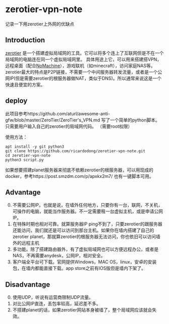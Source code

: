 # zerotier-vpn-note
记录一下用zerotier上外网的优缺点

## Introduction
[zerotier](https://www.zerotier.com/) 是一个搭建虚拟局域网的工具。它可以将多个连上了互联网但是不在一个局域网的电脑连在同一个虚拟局域网里。
具体用途上它，可以用来搭建搭VPN，远程桌面（配合[NoMachine](https://www.nomachine.com/)），游戏联机（如minecraft），访问家庭NAS等。zerotier最大的特点是P2P链接，不需要一个中间服务器转发流量，或者是一个公网IP(但是需要zerotier的根服务器做NAT，类似于DNS)。所以通常来说这是一个快速且便宜的方案。

## deploy
此项目参考https://github.com/aturl/awesome-anti-gfw/blob/master/ZeroTier/ZeroTier's_VPN.md
写了一个简单的python脚本。只需要用户输入自己的zerotier的局域网代码。 （需要root权限）

使用方法：
```
apt install -y git python3
git clone https://github.com/ricardodong/zerotier-vpn-note.git
cd zerotier-vpn-note
python3 script.py
```

如果想要搭建planet服务器来彻底不依赖zerotier的根服务器，可以用现成的docker，参考https://post.smzdm.com/p/apxkx2m7/
也有一键脚本可用。

## Advantage
0. 不需要公网IP。也就是说，在墙外任何地方，只要你有一台，联网，不关机，可操作的电脑，就能当作服务器。不一定需要租一台虚拟主机，或是申请公网IP。
1. 在特殊时期也相对可靠。就算服务器IP ping不到了，只要zerotier的跟服务器还能访问，我们就还是可以访问到那台主机。如果你在墙内搭建了自己的zerotier planet，那就算zerotier的根服务器无法访问，你也依旧可以访问墙外的远程主机
2. 多功能。除了搭建路由器外，有了虚拟局域网也可以方便远程办公，或者是NAS，不再需要anydesk，公网IP，相对安全。
3. 客户端全平台可下载。官网提供Windows，MAC OS，linux，安卓的安装包，在墙内都能直接下载。app store之前有IOS版但是墙内下架了。

## Disadvantage
0. 使用UDP，听说有运营商限制UDP流量。
1. 对比公网IP直连，丢包率较高，延迟差不多。
2. 不搭建planet的话，如果zerotier网站本身被墙了，整个局域网应该就会失效。
